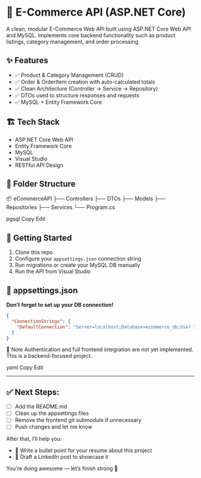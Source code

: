 # 🛒 E-Commerce API (ASP.NET Core)

A clean, modular E-Commerce Web API built using ASP.NET Core Web API and MySQL. Implements core backend functionality such as product listings, category management, and order processing.

## ✨ Features

- ✅ Product & Category Management (CRUD)
- ✅ Order & OrderItem creation with auto-calculated totals
- ✅ Clean Architecture (Controller → Service → Repository)
- ✅ DTOs used to structure responses and requests
- ✅ MySQL + Entity Framework Core

## 🏗️ Tech Stack

- ASP.NET Core Web API
- Entity Framework Core
- MySQL
- Visual Studio
- RESTful API Design

## 📁 Folder Structure

📦 eCommerceAPI
├── Controllers
├── DTOs
├── Models
├── Repositories
├── Services
└── Program.cs

pgsql
Copy
Edit

## 🚀 Getting Started

1. Clone this repo
2. Configure your `appsettings.json` connection string
3. Run migrations or create your MySQL DB manually
4. Run the API from Visual Studio

## 🔐 appsettings.json

**Don’t forget to set up your DB connection!**

```json
{
  "ConnectionStrings": {
    "DefaultConnection": "Server=localhost;Database=ecommerce_db;User Id=youruser;Password=yourpassword;"
  }
}
```
📌 Note
Authentication and full frontend integration are not yet implemented. This is a backend-focused project.

yaml
Copy
Edit

---

## ✅ Next Steps:
- [ ] Add the README.md
- [ ] Clean up the appsettings files
- [ ] Remove the frontend git submodule if unnecessary
- [ ] Push changes and let me know

After that, I’ll help you:
- 🧾 Write a bullet point for your resume about this project
- 📢 Draft a LinkedIn post to showcase it

You're doing awesome — let’s finish strong 💪

